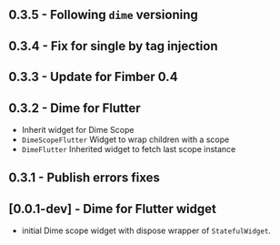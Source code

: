 ## 0.3.5 - Following `dime` versioning

## 0.3.4 - Fix for single by tag injection

## 0.3.3 - Update for Fimber 0.4

## 0.3.2 - Dime for Flutter
 
- Inherit widget for Dime Scope
- `DimeScopeFlutter` Widget to wrap children with a scope
- `DimeFlutter` Inherited widget to fetch last scope instance

## 0.3.1 - Publish errors fixes

## [0.0.1-dev] - Dime for Flutter widget
- initial Dime scope widget with dispose wrapper of `StatefulWidget`. 

